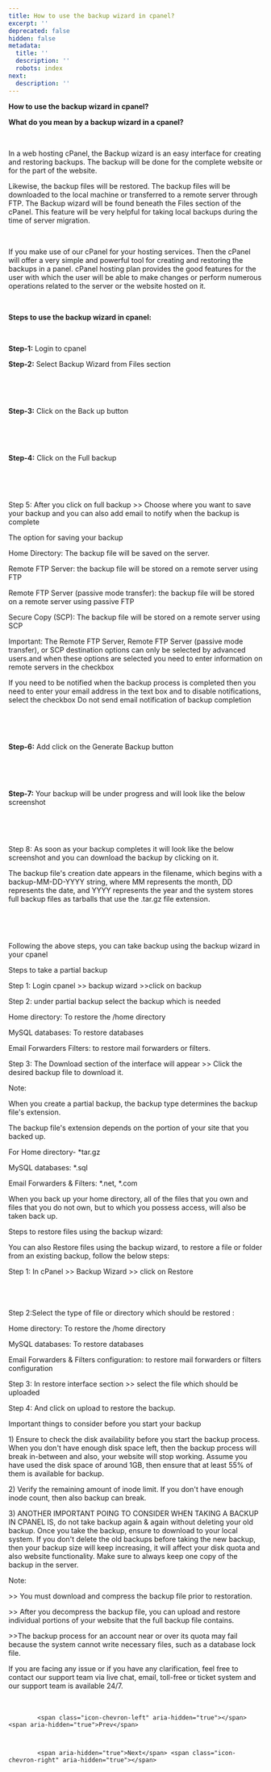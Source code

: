 ```yaml
---
title: How to use the backup wizard in cpanel?
excerpt: ''
deprecated: false
hidden: false
metadata:
  title: ''
  description: ''
  robots: index
next:
  description: ''
---
```


<div class="page-header">
</div>

    

<div itemprop="articleBody">
    <span style={{fontSize: "xx-large"}}><strong>How to use the backup wizard in cpanel? </strong></span>
    <strong><br /></strong>
    <p dir="ltr"><span style={{fontSize: "x-large"}}><strong>What do you mean by a backup wizard in a cpanel?</strong></span></p>
    <br />
    <p dir="ltr">In a web  hosting cPanel, the Backup wizard is an easy interface for creating and restoring backups. The backup will be done for the complete website or for the part of the website.</p>
        Likewise, the backup files will be restored. The backup files will be downloaded to the local machine or transferred to a remote server through FTP. The Backup wizard will be found beneath the Files section of the cPanel. This feature will be
        very helpful for taking local backups during the time of server migration.</p>
    <br />
    <p dir="ltr">If you make use of our cPanel for your hosting services. Then the cPanel will offer a very simple and powerful tool for creating and restoring the backups in a panel. cPanel hosting        plan provides the good features for the user with which the user will be able to make changes or perform numerous operations related to the server or the website hosted on it.</p>
    <br />
    <p dir="ltr"><span style={{fontSize: "x-large"}}><strong>Steps to use the backup wizard in cpanel:</strong></span></p>
    <br />
    <p dir="ltr"><strong>Step-1:</strong> Login to cpanel</p>
    <p dir="ltr"><strong>Step-2:</strong> Select Backup Wizard from Files section</p>
    <br />
    <p dir="ltr"></p>
    <br />
    <p dir="ltr"><strong>Step-3:</strong> Click on the Back up button</p>
    <br />
    <p dir="ltr"></p>
    <br />
    <p dir="ltr"><strong>Step-4:</strong> Click on the Full backup</p>
    <br />
    <p dir="ltr"></p>
    <br />
    <p>Step 5:<span style={{fontWeight: 400}}> After you click on full backup &gt;&gt; Choose where you want to save your backup and you can also add email to notify when the backup is complete</span></p>
    <p><span style={{fontWeight: 400}}>The option for saving your backup</span></p>
    <p><span style={{fontWeight: 400}}>Home Directory:  The backup file will be saved on the server.</span></p>
    <p><span style={{fontWeight: 400}}>Remote FTP Server: the backup file will be stored on a remote server using FTP </span></p>
    <p><span style={{fontWeight: 400}}>Remote FTP Server (passive mode transfer): the backup file will be stored on a remote server using passive FTP</span></p>
    <p><span style={{fontWeight: 400}}>Secure Copy (SCP): The backup file will be stored on a remote server using SCP</span></p>
    <p>Important:<span style={{fontWeight: 400}}> The Remote FTP Server, Remote FTP Server (passive mode transfer), or SCP destination options can only be selected by advanced users.and when these options are selected you need to enter information on remote servers in the checkbox</span></p>
    <p><span style={{fontWeight: 400}}>If you need to be notified when the backup process is completed then you need to enter your email address in the text box and </span><span style={{fontWeight: 400}}>to disable notifications, select the checkbox  Do not send email notification of backup completion</span></p>
    <br />
    <p dir="ltr"></p>
    <br />
    <p dir="ltr"><strong>Step-6:</strong> Add click on the Generate Backup button</p>
    <br />
    <p dir="ltr"></p>
    <br />
    <p dir="ltr"><strong>Step-7:</strong> Your backup will be under progress and will look like the below screenshot</p>
    <br />
    <p dir="ltr"></p>
    <br />
    <p>Step 8:<span style={{fontWeight: 400}}> As soon as your backup completes it will look like the below screenshot and you can download the backup by clicking on it.</span></p>
    <p><span style={{fontWeight: 400}}>The backup file's creation date appears in the filename, which begins with a backup-MM-DD-YYYY string, where MM represents the month, DD represents the date, and YYYY represents the year and the system stores full backup files as tarballs that use the .tar.gz file extension.</span></p>
    <br />
    <p dir="ltr"></p>
    <br />
    <p><span style={{fontWeight: 400}}>Following the above steps, you can take backup using the backup wizard in your cpanel </span></p>
    <p> </p>
    <p>Steps to take a partial backup</p>
    <p dir="ltr"> </p>
    <p><span style={{fontWeight: 400}}>Step 1: Login cpanel &gt;&gt; backup wizard &gt;&gt;click on  backup</span></p>
    <p><span style={{fontWeight: 400}}>Step 2: under partial backup select the backup which is needed </span></p>
    <p>Home directory: <span style={{fontWeight: 400}}>To restore the /home directory</span></p>
    <p>MySQL databases: <span style={{fontWeight: 400}}>To restore databases </span></p>
    <p>Email Forwarders  Filters:<span style={{fontWeight: 400}}> to restore mail forwarders or filters.</span></p>
    <p><span style={{fontWeight: 400}}>Step 3: The Download section of the interface will appear &gt;&gt; Click the desired backup file to download it.</span></p>
    <p>Note:</p>
    <p><span style={{fontWeight: 400}}>When you create a partial backup, the backup type determines the backup file's extension.</span></p>
    <p><span style={{fontWeight: 400}}>The backup file's extension depends on the portion of your site that you backed up.</span></p>
    <p><span style={{fontWeight: 400}}>For Home directory-  *tar.gz</span></p>
    <p><span style={{fontWeight: 400}}>MySQL databases: *.sql</span></p>
    <p><span style={{fontWeight: 400}}>Email Forwarders &amp; Filters:  *.net, *.com </span></p>
    <p><span style={{fontWeight: 400}}>When you back up your home directory, all of the files that you own and files that you do not own, but to which you possess access, will also be taken back up.</span></p>
    <p> </p>
    <p>Steps to restore files using the backup wizard:</p>
    <p><span style={{fontWeight: 400}}>You can also Restore files using the backup wizard, to restore a file or folder from an existing backup, follow the below steps:</span></p>
    <p><span style={{fontWeight: 400}}>Step 1: In </span><span style={{fontWeight: 400}}>cPanel &gt;&gt; Backup Wizard</span><span style={{fontWeight: 400}}>  &gt;&gt; click on Restore<br /><br /><br /> </span></p>
    <p><br />Step 2:<span style={{fontWeight: 400}}>Select the type of file or directory which should be restored :</span></p>
    <p>Home directory: <span style={{fontWeight: 400}}>To restore the /home directory</span></p>
    <p>MySQL databases: <span style={{fontWeight: 400}}>To restore databases </span></p>
    <p>Email Forwarders &amp; Filters configuration:<span style={{fontWeight: 400}}> to restore mail forwarders or filters configuration </span></p>
    <p>Step 3:<span style={{fontWeight: 400}}> In restore interface section &gt;&gt; select the file which should be uploaded </span></p>
    <p>Step 4:<span style={{fontWeight: 400}}> And click on upload to restore the backup. </span></p>
    <p> </p>
    <p>Important things to consider before you start your backup</p>
    <p><span style={{fontWeight: 400}}>1) Ensure to check the disk availability before you start the backup process. When you don't have enough disk space left, then the backup process will break in-between and also, your website will stop working. Assume you have used the disk space of around 1GB, then ensure that at least 55% of them is available for backup.</span></p>
    <p><span style={{fontWeight: 400}}>2) Verify the remaining amount of inode limit. If you don't have enough inode count, then also backup can break.</span></p>
    <p><span style={{fontWeight: 400}}>3) ANOTHER IMPORTANT POING TO CONSIDER WHEN TAKING A BACKUP IN CPANEL IS, do not take backup again &amp; again without deleting your old backup. Once you take the backup, ensure to download to your local system. If you don't delete the old backups before taking the new backup, then your backup size will keep increasing, it will affect your disk quota and also website functionality. Make sure to always keep one copy of the backup in the server.</span></p>
    <p>Note<span style={{fontWeight: 400}}>:</span></p>
    <p><span style={{fontWeight: 400}}>&gt;&gt; You </span>must <span style={{fontWeight: 400}}>download and compress the backup file prior to restoration. </span></p>
    <p><span style={{fontWeight: 400}}>&gt;&gt; After you decompress the backup file, you can upload and restore individual portions of your website that the full backup file contains.</span></p>
    <p><span style={{fontWeight: 400}}>&gt;&gt;The backup process for an account near or over its quota may fail because the system cannot write necessary files, such as a database lock file.</span></p>
    <p><span style={{fontWeight: 400}}>If you are facing any issue or if you have any clarification, feel free to contact our support team via live chat, email, toll-free or ticket system and our support team is available 24/7.<br /><br /><br /></span></p>
</div>

    
        
            <span class="icon-chevron-left" aria-hidden="true"></span> <span aria-hidden="true">Prev</span> 
    
    
        
            <span aria-hidden="true">Next</span> <span class="icon-chevron-right" aria-hidden="true"></span> 
    

</div>